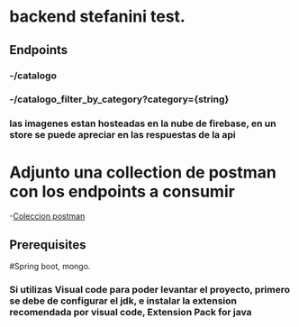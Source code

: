 # backend stefanini test.
## Endpoints
### -/catalogo
### -/catalogo_filter_by_category?category={string}
### las imagenes estan hosteadas en la nube de firebase, en un store se puede apreciar en las respuestas de la api
# Adjunto una collection de postman con los endpoints a consumir
-[Coleccion postman](https://github.com/valencia12/api-for-apps/blob/main/springboot%202/postman%20requests%20postman_collection.json)
## Prerequisites
#Spring boot, mongo. 
### Si utilizas Visual code para poder levantar el proyecto, primero se debe de configurar el jdk, e instalar la extension recomendada por visual code, Extension Pack for java
